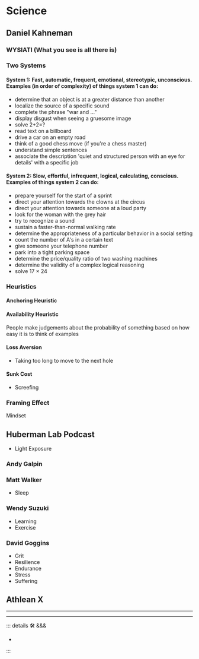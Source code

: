 
# Science

## Daniel Kahneman

### WYSIATI (What you see is all there is)

### Two Systems

#### System 1: Fast, automatic, frequent, emotional, stereotypic, unconscious. Examples (in order of complexity) of things system 1 can do:

- determine that an object is at a greater distance than another
- localize the source of a specific sound
- complete the phrase "war and ..."
- display disgust when seeing a gruesome image
- solve 2+2=?
- read text on a billboard
- drive a car on an empty road
- think of a good chess move (if you're a chess master)
- understand simple sentences
- associate the description 'quiet and structured person with an eye for details' with a specific job

#### System 2: Slow, effortful, infrequent, logical, calculating, conscious. Examples of things system 2 can do:

- prepare yourself for the start of a sprint
- direct your attention towards the clowns at the circus
- direct your attention towards someone at a loud party
- look for the woman with the grey hair
- try to recognize a sound
- sustain a faster-than-normal walking rate
- determine the appropriateness of a particular behavior in a social setting
- count the number of A's in a certain text
- give someone your telephone number
- park into a tight parking space
- determine the price/quality ratio of two washing machines
- determine the validity of a complex logical reasoning
- solve 17 × 24

### Heuristics

#### Anchoring Heuristic

#### Availability Heuristic

People make judgements about the probability of something based on how easy it is to think of examples

#### Loss Aversion

- Taking too long to move to the next hole

#### Sunk Cost

- Screefing

### Framing Effect

Mindset

## Huberman Lab Podcast

- Light Exposure

### Andy Galpin

### Matt Walker

- Sleep

### Wendy Suzuki

- Learning
- Exercise

### David Goggins

- Grit
- Resilience
- Endurance
- Stress
- Suffering

## Athlean X

---

<!-- =================================================== -->
<!-- =================================================== -->
<!-- =================================================== -->
<!-- =================================================== -->
<!-- =================================================== -->
---

<!-- =================================================== -->
<!-- =================================================== -->
<!-- =================================================== -->
<!-- =================================================== -->
<!-- =================================================== -->
::: details 🛠 <dev>&&&</dev>

-

:::
